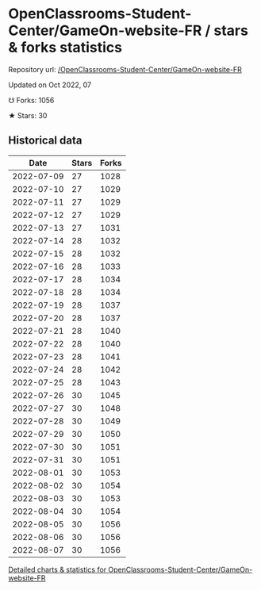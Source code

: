 # OpenClassrooms-Student-Center/GameOn-website-FR / stars & forks statistics

Repository url: [/OpenClassrooms-Student-Center/GameOn-website-FR](https://github.com/OpenClassrooms-Student-Center/GameOn-website-FR)

Updated on Oct 2022, 07

☋ Forks: 1056

★ Stars: 30

## Historical data
| Date | Stars | Forks |
|------|-------|-------|
| 2022-07-09 | 27 | 1028 | 
| 2022-07-10 | 27 | 1029 | 
| 2022-07-11 | 27 | 1029 | 
| 2022-07-12 | 27 | 1029 | 
| 2022-07-13 | 27 | 1031 | 
| 2022-07-14 | 28 | 1032 | 
| 2022-07-15 | 28 | 1032 | 
| 2022-07-16 | 28 | 1033 | 
| 2022-07-17 | 28 | 1034 | 
| 2022-07-18 | 28 | 1034 | 
| 2022-07-19 | 28 | 1037 | 
| 2022-07-20 | 28 | 1037 | 
| 2022-07-21 | 28 | 1040 | 
| 2022-07-22 | 28 | 1040 | 
| 2022-07-23 | 28 | 1041 | 
| 2022-07-24 | 28 | 1042 | 
| 2022-07-25 | 28 | 1043 | 
| 2022-07-26 | 30 | 1045 | 
| 2022-07-27 | 30 | 1048 | 
| 2022-07-28 | 30 | 1049 | 
| 2022-07-29 | 30 | 1050 | 
| 2022-07-30 | 30 | 1051 | 
| 2022-07-31 | 30 | 1051 | 
| 2022-08-01 | 30 | 1053 | 
| 2022-08-02 | 30 | 1054 | 
| 2022-08-03 | 30 | 1053 | 
| 2022-08-04 | 30 | 1054 | 
| 2022-08-05 | 30 | 1056 | 
| 2022-08-06 | 30 | 1056 | 
| 2022-08-07 | 30 | 1056 | 


[Detailed charts & statistics for OpenClassrooms-Student-Center/GameOn-website-FR](https://reviewgithub.com/rep/OpenClassrooms-Student-Center/GameOn-website-FR)

